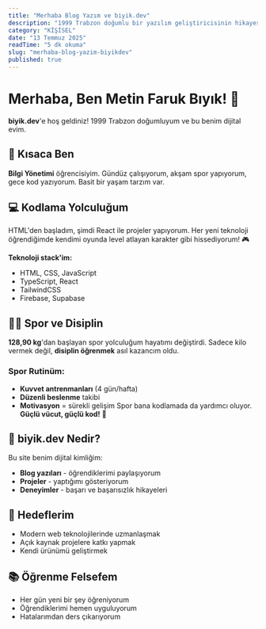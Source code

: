 ```yaml
---
title: "Merhaba Blog Yazım ve biyik.dev"
description: "1999 Trabzon doğumlu bir yazılım geliştiricisinin hikayesi: kodlama serüveni, kişisel gelişim, spor disiplini ve biyik.dev ile hayallerini gerçekleştirme yolculuğu."
category: "KİŞİSEL"
date: "13 Temmuz 2025"
readTime: "5 dk okuma"
slug: "merhaba-blog-yazim-biyikdev"
published: true
---
```


# Merhaba, Ben Metin Faruk Bıyık! 👋
**biyik.dev**'e hoş geldiniz! 1999 Trabzon doğumluyum ve bu benim dijital evim.
## 🌟 Kısaca Ben

**Bilgi Yönetimi** öğrencisiyim. Gündüz çalışıyorum, akşam spor yapıyorum, gece kod yazıyorum. Basit bir yaşam tarzım var.

## 💻 Kodlama Yolculuğum

HTML'den başladım, şimdi React ile projeler yapıyorum. Her yeni teknoloji öğrendiğimde kendimi oyunda level atlayan karakter gibi hissediyorum! 🎮

**Teknoloji stack'im:**

- HTML, CSS, JavaScript
- TypeScript, React
- TailwindCSS
- Firebase, Supabase


## 🏋️‍♂️ Spor ve Disiplin

**128,90 kg**'dan başlayan spor yolculuğum hayatımı değiştirdi. Sadece kilo vermek değil, **disiplin öğrenmek** asıl kazancım oldu.

### Spor Rutinüm:
-  **Kuvvet antrenmanları** (4 gün/hafta)
-  **Düzenli beslenme** takibi
-  **Motivasyon** = sürekli gelişim
Spor bana kodlamada da yardımcı oluyor. **Güçlü vücut, güçlü kod!** 💪

## 🚀 biyik.dev Nedir?
Bu site benim dijital kimliğim:

-  **Blog yazıları** - öğrendiklerimi paylaşıyorum
-  **Projeler** - yaptığımı gösteriyorum
-  **Deneyimler** - başarı ve başarısızlık hikayeleri

## 🎯 Hedeflerim

- Modern web teknolojilerinde uzmanlaşmak
- Açık kaynak projelere katkı yapmak
- Kendi ürünümü geliştirmek

## 📚 Öğrenme Felsefem

- Her gün yeni bir şey öğreniyorum
- Öğrendiklerimi hemen uyguluyorum
- Hatalarımdan ders çıkarıyorum